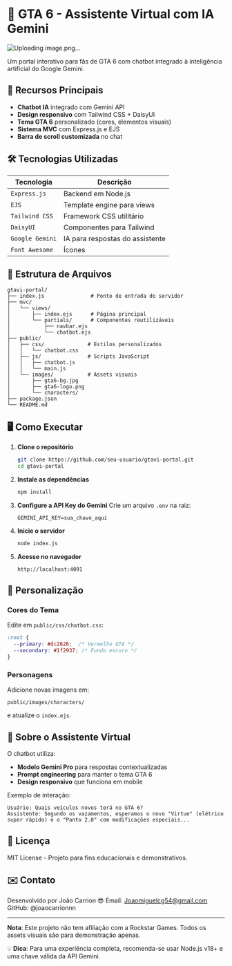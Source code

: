 # 📜 **GTA 6 - Assistente Virtual com IA Gemini**

![Uploading image.png…]()


Um portal interativo para fãs de GTA 6 com chatbot integrado à inteligência artificial do Google Gemini.

## 🚀 **Recursos Principais**

- **Chatbot IA** integrado com Gemini API
- **Design responsivo** com Tailwind CSS + DaisyUI
- **Tema GTA 6** personalizado (cores, elementos visuais)
- **Sistema MVC** com Express.js e EJS
- **Barra de scroll customizada** no chat

## 🛠️ **Tecnologias Utilizadas**

| Tecnologia       | Descrição                          |
|------------------|-----------------------------------|
| `Express.js`     | Backend em Node.js                |
| `EJS`            | Template engine para views        |
| `Tailwind CSS`   | Framework CSS utilitário          |
| `DaisyUI`        | Componentes para Tailwind         |
| `Google Gemini`  | IA para respostas do assistente   |
| `Font Awesome`   | Ícones                            |

## 📂 **Estrutura de Arquivos**

```
gtavi-portal/
├── index.js               # Ponto de entrada do servidor
├── mvc/
│   └── views/
│       ├── index.ejs      # Página principal
│       └── partials/      # Componentes reutilizáveis
│           ├── navbar.ejs
│           └── chatbot.ejs
├── public/
│   ├── css/              # Estilos personalizados
│   │   └── chatbot.css
│   ├── js/               # Scripts JavaScript
│   │   ├── chatbot.js
│   │   └── main.js
│   └── images/           # Assets visuais
│       ├── gta6-bg.jpg
│       ├── gta6-logo.png
│       └── characters/
├── package.json
└── README.md
```

## 🖥️ **Como Executar**

1. **Clone o repositório**
   ```bash
   git clone https://github.com/seu-usuario/gtavi-portal.git
   cd gtavi-portal
   ```

2. **Instale as dependências**
   ```bash
   npm install
   ```

3. **Configure a API Key do Gemini**
   Crie um arquivo `.env` na raiz:
   ```env
   GEMINI_API_KEY=sua_chave_aqui
   ```

4. **Inicie o servidor**
   ```bash
   node index.js
   ```

5. **Acesse no navegador**
   ```
   http://localhost:4091
   ```

## 🌈 **Personalização**

### **Cores do Tema**
Edite em `public/css/chatbot.css`:
```css
:root {
  --primary: #dc2626;  /* Vermelho GTA */
  --secondary: #1f2937; /* Fundo escuro */
}
```

### **Personagens**
Adicione novas imagens em:
```
public/images/characters/
```
e atualize o `index.ejs`.

## 🤖 **Sobre o Assistente Virtual**

O chatbot utiliza:
- **Modelo Gemini Pro** para respostas contextualizadas
- **Prompt engineering** para manter o tema GTA 6
- **Design responsivo** que funciona em mobile

Exemplo de interação:
```
Usuário: Quais veículos novos terá no GTA 6?
Assistente: Segundo os vazamentos, esperamos o novo "Virtue" (elétrico super rápido) e o "Panto 2.0" com modificações especiais...
```

## 📜 **Licença**
MIT License - Projeto para fins educacionais e demonstrativos.

## ✉️ **Contato**
Desenvolvido por João Carrion 😎 
Email: Joaomiguelcg54@gmail.com
GitHub: @joaocarrionnn

---

**Nota**: Este projeto não tem afiliação com a Rockstar Games. Todos os assets visuais são para demonstração apenas.

💡 **Dica**: Para uma experiência completa, recomenda-se usar Node.js v18+ e uma chave válida da API Gemini.
